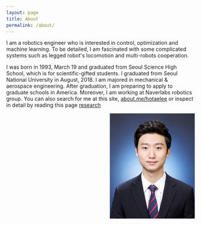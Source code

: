```yaml
---
layout: page
title: About
permalink: /about/
---
```

I am a robotics engineer who is interested in control, optimization and machine learning. To be detailed, I am fascinated with some complicated systems such as legged robot's locomotion and multi-robots cooperation.

I was born in 1993, March 19 and graduated from Seoul Science High School, which is for scientific-gifted students.
I graduated from Seoul National University in August, 2018. I am majored in mechanical & aerospace engineering. After graduation, I am preparing to apply to graduate schools in America. Moreover, I am working at Naverlabs robotics group. You can also search for me at this site, [about.me/hotaelee](http://about.me/hotaelee) or inspect in detail by reading this page [research](/research)

<img align="right" src= "/assets/hotae_profile.jpg">
